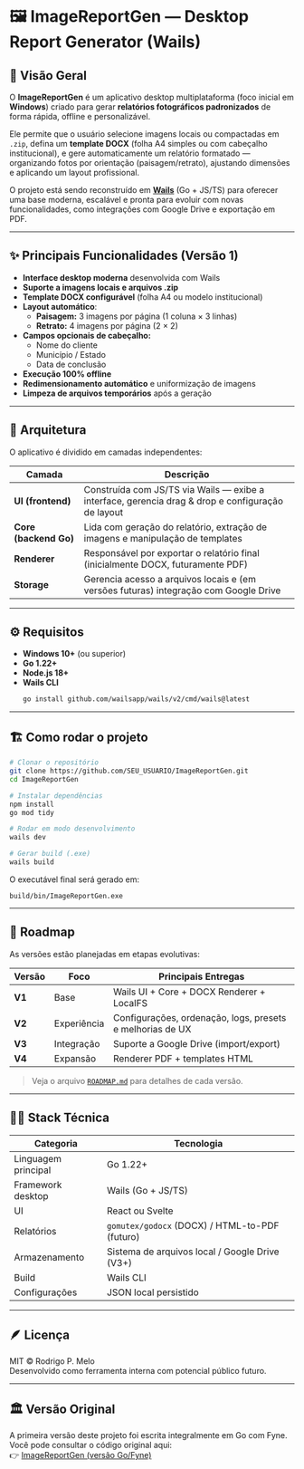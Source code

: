 # 🖼️ ImageReportGen — Desktop Report Generator (Wails)

## 📘 Visão Geral

O **ImageReportGen** é um aplicativo desktop multiplataforma (foco inicial em **Windows**) criado para gerar **relatórios fotográficos padronizados** de forma rápida, offline e personalizável.

Ele permite que o usuário selecione imagens locais ou compactadas em `.zip`, defina um **template DOCX** (folha A4 simples ou com cabeçalho institucional), e gere automaticamente um relatório formatado — organizando fotos por orientação (paisagem/retrato), ajustando dimensões e aplicando um layout profissional.

O projeto está sendo reconstruído em **[Wails](https://wails.io/)** (Go + JS/TS) para oferecer uma base moderna, escalável e pronta para evoluir com novas funcionalidades, como integrações com Google Drive e exportação em PDF.

---

## ✨ Principais Funcionalidades (Versão 1)

- **Interface desktop moderna** desenvolvida com Wails  
- **Suporte a imagens locais e arquivos .zip**
- **Template DOCX configurável** (folha A4 ou modelo institucional)
- **Layout automático**:
  - **Paisagem:** 3 imagens por página (1 coluna × 3 linhas)  
  - **Retrato:** 4 imagens por página (2 × 2)
- **Campos opcionais de cabeçalho:**
  - Nome do cliente
  - Município / Estado
  - Data de conclusão
- **Execução 100% offline**
- **Redimensionamento automático** e uniformização de imagens
- **Limpeza de arquivos temporários** após a geração

---

## 🧩 Arquitetura

O aplicativo é dividido em camadas independentes:

| Camada | Descrição |
|--------|------------|
| **UI (frontend)** | Construída com JS/TS via Wails — exibe a interface, gerencia drag & drop e configuração de layout |
| **Core (backend Go)** | Lida com geração do relatório, extração de imagens e manipulação de templates |
| **Renderer** | Responsável por exportar o relatório final (inicialmente DOCX, futuramente PDF) |
| **Storage** | Gerencia acesso a arquivos locais e (em versões futuras) integração com Google Drive |

---

## ⚙️ Requisitos

- **Windows 10+** (ou superior)  
- **Go 1.22+**  
- **Node.js 18+**  
- **Wails CLI**  
  ```bash
  go install github.com/wailsapp/wails/v2/cmd/wails@latest
  ```

---

## 🏗️ Como rodar o projeto

```bash
# Clonar o repositório
git clone https://github.com/SEU_USUARIO/ImageReportGen.git
cd ImageReportGen

# Instalar dependências
npm install
go mod tidy

# Rodar em modo desenvolvimento
wails dev

# Gerar build (.exe)
wails build
```

O executável final será gerado em:
```
build/bin/ImageReportGen.exe
```

---

## 🧭 Roadmap

As versões estão planejadas em etapas evolutivas:

| Versão | Foco | Principais Entregas |
|---------|------|----------------------|
| **V1** | Base | Wails UI + Core + DOCX Renderer + LocalFS |
| **V2** | Experiência | Configurações, ordenação, logs, presets e melhorias de UX |
| **V3** | Integração | Suporte a Google Drive (import/export) |
| **V4** | Expansão | Renderer PDF + templates HTML |

> Veja o arquivo [`ROADMAP.md`](./ROADMAP.md) para detalhes de cada versão.

---

## 🧑‍💻 Stack Técnica

| Categoria | Tecnologia |
|------------|-------------|
| Linguagem principal | Go 1.22+ |
| Framework desktop | Wails (Go + JS/TS) |
| UI | React ou Svelte |
| Relatórios | `gomutex/godocx` (DOCX) / HTML-to-PDF (futuro) |
| Armazenamento | Sistema de arquivos local / Google Drive (V3+) |
| Build | Wails CLI |
| Configurações | JSON local persistido |

---

## 🪶 Licença

MIT © Rodrigo P. Melo  
Desenvolvido como ferramenta interna com potencial público futuro.

---

## 🏛️ Versão Original

A primeira versão deste projeto foi escrita integralmente em Go com Fyne.  
Você pode consultar o código original aqui:  
👉 [ImageReportGen (versão Go/Fyne)](https://github.com/RodrigoPMelo/ImageReportGen)
